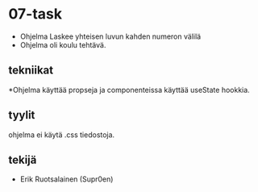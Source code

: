 # 07-task
* Ohjelma Laskee yhteisen luvun kahden numeron välilä
* Ohjelma oli koulu tehtävä.
## tekniikat
*Ohjelma käyttää propseja ja componenteissa käyttää useState hookkia. 
## tyylit
ohjelma ei käytä .css tiedostoja.
## tekijä
* Erik Ruotsalainen (Supr0en)
